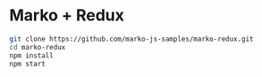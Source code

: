 Marko + Redux
==================================

```bash
git clone https://github.com/marko-js-samples/marko-redux.git
cd marko-redux
npm install
npm start
```
